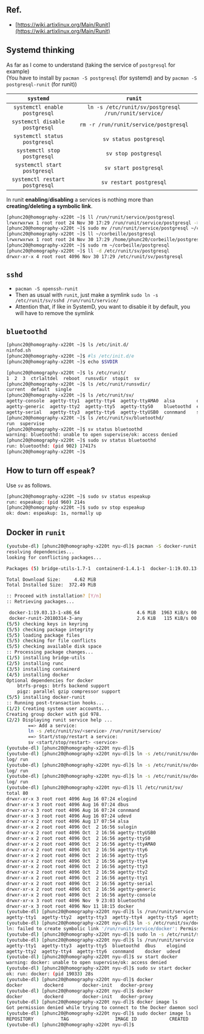 ## Ref.
- [https://wiki.artixlinux.org/Main/Runit](https://wiki.artixlinux.org/Main/Runit)


## Systemd thinking
As far as I come to understand (taking the service of `postgresql` for example)<br/>
(You have to install by `pacman -S postgresql` (for systemd) and by `pacman -S postgresql-runit` (for runit))

| `systemd` | `runit` |
|:----:|:----:|
| `systemctl enable postgresql` | `ln -s /etc/runit/sv/postgresql /run/runit/service/` |
| `systemctl disable postgresql` | `rm -r /run/runit/service/postgresql` |
| `systemctl status postgresql` | `sv status postgresql` |
| `systemctl stop postgresql` | `sv stop postgresql` |
| `systemctl start postgresql` | `sv start postgresql` |
| `systemctl restart postgresql` | `sv restart postgresql` |

In runit **enabling**/**disabling** a services is nothing more than **creating/deleting a symbolic link**.
```bash
[phunc20@homography-x220t ~]$ ll /run/runit/service/postgresql
lrwxrwxrwx 1 root root 24 Nov 30 17:29 /run/runit/service/postgresql -> /etc/runit/sv/postgresql
[phunc20@homography-x220t ~]$ sudo mv /run/runit/service/postgresql ~/corbeille/
[phunc20@homography-x220t ~]$ ll ~/corbeille/postgresql
lrwxrwxrwx 1 root root 24 Nov 30 17:29 /home/phunc20/corbeille/postgresql -> /etc/runit/sv/postgresql
[phunc20@homography-x220t ~]$ sudo rm ~/corbeille/postgresql
[phunc20@homography-x220t ~]$ ll -d /etc/runit/sv/postgresql
drwxr-xr-x 4 root root 4096 Nov 30 17:29 /etc/runit/sv/postgresql
```

## `sshd`
- `pacman -S openssh-runit`
- Then as usual with `runit`, just make a symlink `sudo ln -s /etc/runit/sv/sshd /run/runit/service/`
- Attention that, if like in SystemD, you want to disable it by default, you will have to remove the symlink


## `bluetoothd`

```bash
[phunc20@homography-x220t ~]$ ls /etc/init.d/
ninfod.sh
[phunc20@homography-x220t ~]$ #ls /etc/init.d/e
[phunc20@homography-x220t ~]$ echo $SVDIR

[phunc20@homography-x220t ~]$ ls /etc/runit/
1  2  3  ctrlaltdel  reboot  runsvdir  stopit  sv
[phunc20@homography-x220t ~]$ ls /etc/runit/runsvdir/
current  default  single
[phunc20@homography-x220t ~]$ ls /etc/runit/sv/
agetty-console  agetty-tty1  agetty-tty4  agetty-ttyAMA0  alsa        dbus     udevd
agetty-generic  agetty-tty2  agetty-tty5  agetty-ttyS0    bluetoothd  elogind
agetty-serial   agetty-tty3  agetty-tty6  agetty-ttyUSB0  connmand    sulogin
[phunc20@homography-x220t ~]$ ls /etc/runit/sv/bluetoothd/
run  supervise
[phunc20@homography-x220t ~]$ sv status bluetoothd
warning: bluetoothd: unable to open supervise/ok: access denied
[phunc20@homography-x220t ~]$ sudo sv status bluetoothd
run: bluetoothd: (pid 902) 17417s
[phunc20@homography-x220t ~]$
```

## How to turn off `espeak`?
Use `sv` as follows.

```bash
[phunc20@homography-x220t ~]$ sudo sv status espeakup
run: espeakup: (pid 960) 214s
[phunc20@homography-x220t ~]$ sudo sv stop espeakup
ok: down: espeakup: 1s, normally up
```


## Docker in `runit`
```bash
(youtube-dl) [phunc20@homography-x220t nyu-dl]$ pacman -S docker-runit
resolving dependencies...
looking for conflicting packages...

Packages (5) bridge-utils-1.7-1  containerd-1.4.1-1  docker-1:19.03.13-1  runc-1.0.0rc92-1  docker-runit-20180314-3

Total Download Size:     4.62 MiB
Total Installed Size:  372.49 MiB

:: Proceed with installation? [Y/n]
:: Retrieving packages...

 docker-1:19.03.13-1-x86_64                     4.6 MiB  1963 KiB/s 00:02 [#########################################] 100%
 docker-runit-20180314-3-any                    2.6 KiB   115 KiB/s 00:00 [#########################################] 100%
(5/5) checking keys in keyring                                            [#########################################] 100%
(5/5) checking package integrity                                          [#########################################] 100%
(5/5) loading package files                                               [#########################################] 100%
(5/5) checking for file conflicts                                         [#########################################] 100%
(5/5) checking available disk space                                       [#########################################] 100%
:: Processing package changes...
(1/5) installing bridge-utils                                             [#########################################] 100%
(2/5) installing runc                                                     [#########################################] 100%
(3/5) installing containerd                                               [#########################################] 100%
(4/5) installing docker                                                   [#########################################] 100%
Optional dependencies for docker
    btrfs-progs: btrfs backend support
    pigz: parallel gzip compressor support
(5/5) installing docker-runit                                             [#########################################] 100%
:: Running post-transaction hooks...
(1/2) Creating system user accounts...
Creating group docker with gid 978.
(2/2) Displaying runit service help ...
        ==> Add a service:
        ln -s /etc/runit/sv/<service> /run/runit/service/
        ==> Start/stop/restart a service:
        sv <start/stop/restart> <service>
(youtube-dl) [phunc20@homography-x220t nyu-dl]$
(youtube-dl) [phunc20@homography-x220t nyu-dl]$ ln -s /etc/runit/sv/docker/
log/ run
(youtube-dl) [phunc20@homography-x220t nyu-dl]$ ln -s /etc/runit/sv/docker/
log/ run
(youtube-dl) [phunc20@homography-x220t nyu-dl]$ ln -s /etc/runit/sv/docker/
log/ run
(youtube-dl) [phunc20@homography-x220t nyu-dl]$ ll /etc/runit/sv/
total 80
drwxr-xr-x 3 root root 4096 Aug 16 07:24 elogind
drwxr-xr-x 3 root root 4096 Aug 16 07:24 dbus
drwxr-xr-x 3 root root 4096 Aug 16 07:24 connmand
drwxr-xr-x 3 root root 4096 Aug 16 07:24 udevd
drwxr-xr-x 2 root root 4096 Aug 17 07:54 alsa
drwxr-xr-x 2 root root 4096 Oct  2 16:56 sulogin
drwxr-xr-x 2 root root 4096 Oct  2 16:56 agetty-ttyUSB0
drwxr-xr-x 2 root root 4096 Oct  2 16:56 agetty-ttyS0
drwxr-xr-x 2 root root 4096 Oct  2 16:56 agetty-ttyAMA0
drwxr-xr-x 2 root root 4096 Oct  2 16:56 agetty-tty6
drwxr-xr-x 2 root root 4096 Oct  2 16:56 agetty-tty5
drwxr-xr-x 2 root root 4096 Oct  2 16:56 agetty-tty4
drwxr-xr-x 2 root root 4096 Oct  2 16:56 agetty-tty3
drwxr-xr-x 2 root root 4096 Oct  2 16:56 agetty-tty2
drwxr-xr-x 2 root root 4096 Oct  2 16:56 agetty-tty1
drwxr-xr-x 2 root root 4096 Oct  2 16:56 agetty-serial
drwxr-xr-x 2 root root 4096 Oct  2 16:56 agetty-generic
drwxr-xr-x 2 root root 4096 Oct  2 16:56 agetty-console
drwxr-xr-x 3 root root 4096 Nov  9 23:03 bluetoothd
drwxr-xr-x 3 root root 4096 Nov 11 18:15 docker
(youtube-dl) [phunc20@homography-x220t nyu-dl]$ ls /run/runit/service
agetty-tty1  agetty-tty2  agetty-tty3  agetty-tty4  agetty-tty5  agetty-tty6  bluetoothd  connmand  dbus  elogind  udevd
(youtube-dl) [phunc20@homography-x220t nyu-dl]$ ln -s /etc/runit/sv/docker /run/runit/service/
ln: failed to create symbolic link '/run/runit/service/docker': Permission denied
(youtube-dl) [phunc20@homography-x220t nyu-dl]$ sudo ln -s /etc/runit/sv/docker /run/runit/service/
(youtube-dl) [phunc20@homography-x220t nyu-dl]$ ls /run/runit/service
agetty-tty1  agetty-tty3  agetty-tty5  bluetoothd  dbus    elogind
agetty-tty2  agetty-tty4  agetty-tty6  connmand    docker  udevd
(youtube-dl) [phunc20@homography-x220t nyu-dl]$ sv start docker
warning: docker: unable to open supervise/ok: access denied
(youtube-dl) [phunc20@homography-x220t nyu-dl]$ sudo sv start docker
ok: run: docker: (pid 19033) 28s
(youtube-dl) [phunc20@homography-x220t nyu-dl]$ docker
docker        dockerd       docker-init   docker-proxy
(youtube-dl) [phunc20@homography-x220t nyu-dl]$ docker
docker        dockerd       docker-init   docker-proxy
(youtube-dl) [phunc20@homography-x220t nyu-dl]$ docker image ls
Got permission denied while trying to connect to the Docker daemon socket at unix:///var/run/docker.sock: Get "http://%2Fvar%2Frun%2Fdocker.sock/v1.40/images/json": dial unix /var/run/docker.sock: connect: permission denied
(youtube-dl) [phunc20@homography-x220t nyu-dl]$ sudo docker image ls
REPOSITORY          TAG                 IMAGE ID            CREATED             SIZE
(youtube-dl) [phunc20@homography-x220t nyu-dl]$
```
